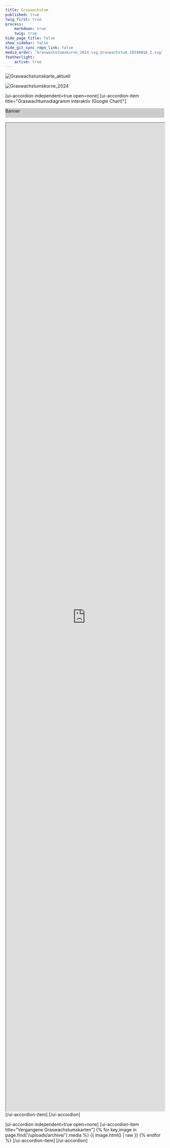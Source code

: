 ```yaml
---
title: Graswachstum
published: true
twig_first: true
process:
    markdown: true
    twig: true
hide_page_title: false
show_sidebar: false
hide_git_sync_repo_link: false
media_order: 'Graswachstumskurve_2024.svg,Graswachstum_2024KW18_2.svg'
featherlight:
    active: true
---
```


![Graswachstumskarte_aktuell](/uploads/Graswachstumskarte_aktuell.svg "Graswachstumskarte_aktuell")

![Graswachstumskurve_2024](/uploads/Graswachstumskurve_2024.svg "Graswachstumskurve_2024")

[ui-accordion independent=true open=none]
[ui-accordion-item title="Graswachtumsdiagramm interaktiv (Google Chart)"]
    <div style="width:100%; height:30px; background-color:#cccccc;">Banner</div>
<iframe src="https://docs.google.com/spreadsheets/d/1n5WjLc8cLvXpLaB8jMfcO3pimrTKk6NC2Co5JbvRS5E/pubhtml?gid=1445871794&amp;single=true&amp;widget=true&amp;headers=false" style="width:100%; height:80%;" ></iframe>
[/ui-accordion-item]
[/ui-accordion]


[ui-accordion independent=true open=none]
[ui-accordion-item title="Vergangene Graswachstumskarten"]
{% for key,image in page.find('/uploads/archive/').media %}
  {{ image.html() | raw }}
{% endfor %}
[/ui-accordion-item]
[/ui-accordion]